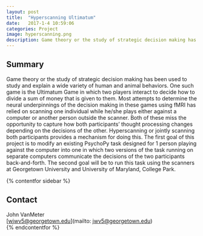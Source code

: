 ```yaml
---
layout: post
title:  "Hyperscanning Ultimatum"
date:   2017-1-4 10:59:06
categories: Project
image: hyperscanning.png
description: Game theory or the study of strategic decision making has been used to study and explain a wide variety of human and animal behaviors.
---
```

## Summary
Game theory or the study of strategic decision making has been used to study and explain a wide variety of human and animal behaviors. One such game is the Ultimatum Game in which two players interact to decide how to divide a sum of money that is given to them. Most attempts to determine the neural underpinnings of the decision making in these games using fMRI has relied on scanning one individual while he/she plays either against a computer or another person outside the scanner. Both of these miss the opportunity to capture how both participants’ thought processing changes depending on the decisions of the other. Hyperscanning or jointly scanning both participants provides a mechanism for doing this. The first goal of this project is to modify an existing PsychoPy task designed for 1 person playing against the computer into one in which two versions of the task running on separate computers communicate the decisions of the two participants back-and-forth. The second goal will be to run this task using the scanners at Georgetown University and University of Maryland, College Park.

{% contentfor sidebar %}
## Contact  
John VanMeter  
[wjwv5@georgetown.edu](mailto: jwv5@georgetown.edu)  
{% endcontentfor %}
